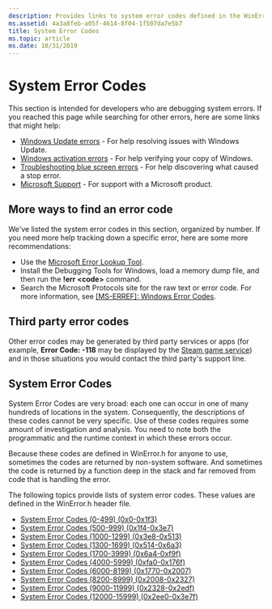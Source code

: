 ```yaml
---
description: Provides links to system error codes defined in the WinError.h header file and is intended for developers.
ms.assetid: 4a3a8feb-a05f-4614-8f04-1f507da7e5b7
title: System Error Codes
ms.topic: article
ms.date: 10/31/2019
---
```


# System Error Codes

This section is intended for developers who are debugging system errors. If you reached this page while searching for other errors, here are some links that might help:

* [Windows Update errors](https://support.microsoft.com/help/10164/fix-windows-update-errors) - For help resolving issues with Windows Update.
* [Windows activation errors](https://support.microsoft.com/help/10738/windows-10-get-help-with-activation-errors) - For help verifying your copy of Windows.
* [Troubleshooting blue screen errors](https://support.microsoft.com/help/14238/windows-10-troubleshoot-blue-screen-errors) - For help discovering what caused a stop error.
* [Microsoft Support](https://support.microsoft.com) - For support with a Microsoft product.

## More ways to find an error code

We've listed the system error codes in this section, organized by number. If you need more help tracking down a specific error, here are some more recommendations:

* Use the [Microsoft Error Lookup Tool](system-error-code-lookup-tool.md).
*  Install the Debugging Tools for Windows, load a memory dump file, and then run the **\!err \<code>** command.
* Search the Microsoft Protocols site for the raw text or error code. For more information, see [[MS-ERREF]: Windows Error Codes](/openspecs/windows_protocols/ms-erref/1bc92ddf-b79e-413c-bbaa-99a5281a6c90).

## Third party error codes

Other error codes may be generated by third party services or apps (for example, **Error Code: -118** may be displayed by the [Steam game service](https://support.steampowered.com/kb_cat.php?id=59)) and in those situations you would contact the third party's support line.

## System Error Codes

System Error Codes are very broad: each one can occur in one of many hundreds of locations in the system. Consequently, the descriptions of these codes cannot be very specific. Use of these codes requires some amount of investigation and analysis. You need to note both the programmatic and the runtime context in which these errors occur. 

Because these codes are defined in WinError.h for anyone to use, sometimes the codes are returned by non-system software. And sometimes the code is returned by a function deep in the stack and far removed from code that is handling the error.

The following topics provide lists of system error codes. These values are defined in the WinError.h header file.

-   [System Error Codes (0-499) (0x0-0x1f3)](system-error-codes--0-499-.md)
-   [System Error Codes (500-999) (0x1f4-0x3e7)](system-error-codes--500-999-.md)
-   [System Error Codes (1000-1299) (0x3e8-0x513)](system-error-codes--1000-1299-.md)
-   [System Error Codes (1300-1699) (0x514-0x6a3)](system-error-codes--1300-1699-.md)
-   [System Error Codes (1700-3999) (0x6a4-0xf9f)](system-error-codes--1700-3999-.md)
-   [System Error Codes (4000-5999) (0xfa0-0x176f)](system-error-codes--4000-5999-.md)
-   [System Error Codes (6000-8199) (0x1770-0x2007)](system-error-codes--6000-8199-.md)
-   [System Error Codes (8200-8999) (0x2008-0x2327)](system-error-codes--8200-8999-.md)
-   [System Error Codes (9000-11999) (0x2328-0x2edf)](system-error-codes--9000-11999-.md)
-   [System Error Codes (12000-15999) (0x2ee0-0x3e7f)](system-error-codes--12000-15999-.md)
